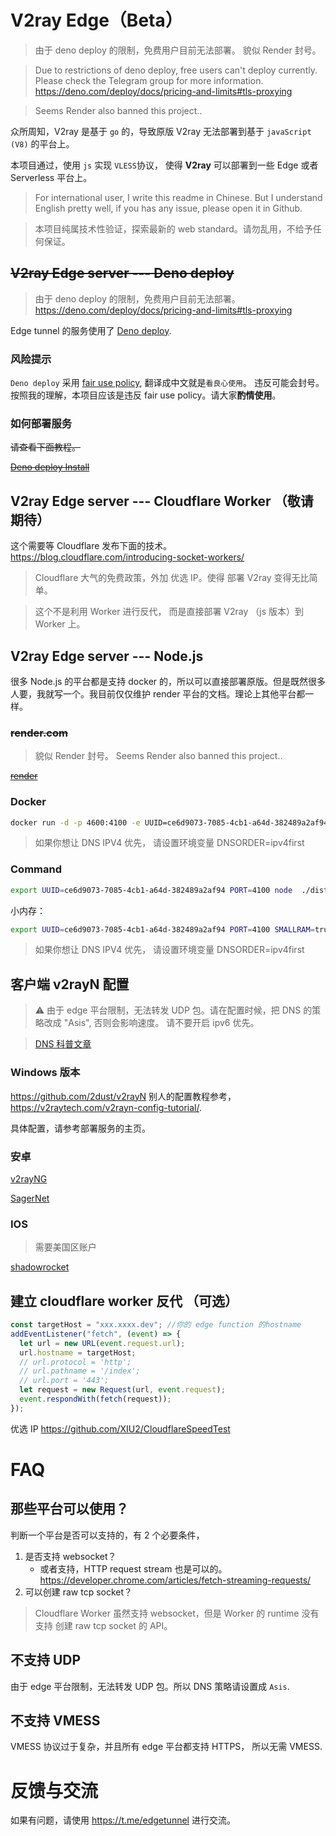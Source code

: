 # V2ray Edge（Beta）

> 由于 deno deploy 的限制，免费用户目前无法部署。
> 貌似 Render 封号。

> Due to restrictions of deno deploy, free users can't deploy currently. Please check the Telegram group for more information.
> https://deno.com/deploy/docs/pricing-and-limits#tls-proxying

> Seems Render also banned this project..

众所周知，V2ray 是基于 `go` 的，导致原版 V2ray 无法部署到基于 `javaScript (V8)` 的平台上。

本项目通过，使用 `js` 实现 `VLESS`协议， 使得 **V2ray** 可以部署到一些 Edge 或者 Serverless 平台上。

> For international user, I write this readme in Chinese. But I understand English pretty well, if you has any issue, please open it in Github.

> 本项目纯属技术性验证，探索最新的 web standard。请勿乱用，不给予任何保证。

## ~~V2ray Edge server --- Deno deploy~~

> 由于 deno deploy 的限制，免费用户目前无法部署。
> https://deno.com/deploy/docs/pricing-and-limits#tls-proxying

Edge tunnel 的服务使用了 [Deno deploy](https://deno.com/deploy).

### 风险提示

`Deno deploy` 采用 [fair use policy](https://deno.com/deploy/docs/fair-use-policy), 翻译成中文就是`看良心使用`。 违反可能会封号。
按照我的理解，本项目应该是违反 fair use policy。请大家**酌情使用**。

### 如何部署服务

~~请查看下面教程。~~

~~[Deno deploy Install](./guide/edge-tunnel-deno.md)~~

## V2ray Edge server --- Cloudflare Worker （敬请期待）

这个需要等 Cloudflare 发布下面的技术。
https://blog.cloudflare.com/introducing-socket-workers/

> Cloudflare 大气的免费政策，外加 优选 IP。使得 部署 V2ray 变得无比简单。

> 这个不是利用 Worker 进行反代， 而是直接部署 V2ray （js 版本）到 Worker 上。

## V2ray Edge server --- Node.js

很多 Node.js 的平台都是支持 docker 的，所以可以直接部署原版。但是既然很多人要，我就写一个。我目前仅仅维护 render 平台的文档。理论上其他平台都一样。

### ~~render.com~~

> 貌似 Render 封号。
> Seems Render also banned this project..

~~[render](./guide/render.md)~~

### Docker

```bash
docker run -d -p 4600:4100 -e UUID=ce6d9073-7085-4cb1-a64d-382489a2af94 zizifn/node-vless:latest
```

> 如果你想让 DNS IPV4 优先， 请设置环境变量 DNSORDER=ipv4first

### Command

```bash
export UUID=ce6d9073-7085-4cb1-a64d-382489a2af94 PORT=4100 node  ./dist/apps/node-vless/main.js
```

小内存：

```bash
export UUID=ce6d9073-7085-4cb1-a64d-382489a2af94 PORT=4100 SMALLRAM=true node  ./dist/apps/node-vless/main.js
```

> 如果你想让 DNS IPV4 优先， 请设置环境变量 DNSORDER=ipv4first

## 客户端 v2rayN 配置

> ⚠️ 由于 edge 平台限制，无法转发 UDP 包。请在配置时候，把 DNS 的策略改成 "Asis", 否则会影响速度。
> 请不要开启 ipv6 优先。

> [ DNS 科普文章](https://tachyondevel.medium.com/%E6%BC%AB%E8%B0%88%E5%90%84%E7%A7%8D%E9%BB%91%E7%A7%91%E6%8A%80%E5%BC%8F-dns-%E6%8A%80%E6%9C%AF%E5%9C%A8%E4%BB%A3%E7%90%86%E7%8E%AF%E5%A2%83%E4%B8%AD%E7%9A%84%E5%BA%94%E7%94%A8-62c50e58cbd0)

### Windows 版本

https://github.com/2dust/v2rayN
别人的配置教程参考，https://v2raytech.com/v2rayn-config-tutorial/.

具体配置，请参考部署服务的主页。

### 安卓

[v2rayNG](https://github.com/2dust/v2rayNG)

[SagerNet](https://github.com/SagerNet/SagerNet)

### IOS

> 需要美国区账户

[shadowrocket](https://apps.apple.com/us/app/shadowrocket/id932747118)

## 建立 cloudflare worker 反代 （可选）

```js
const targetHost = "xxx.xxxx.dev"; //你的 edge function 的hostname
addEventListener("fetch", (event) => {
  let url = new URL(event.request.url);
  url.hostname = targetHost;
  // url.protocol = 'http';
  // url.pathname = '/index';
  // url.port = '443';
  let request = new Request(url, event.request);
  event.respondWith(fetch(request));
});
```

优选 IP https://github.com/XIU2/CloudflareSpeedTest

# FAQ

## 那些平台可以使用？

判断一个平台是否可以支持的，有 2 个必要条件，

1. 是否支持 websocket？
   - 或者支持，HTTP request stream 也是可以的。https://developer.chrome.com/articles/fetch-streaming-requests/
2. 可以创建 raw tcp socket？

> Cloudflare Worker 虽然支持 websocket，但是 Worker 的 runtime 没有支持 创建 raw tcp socket 的 API。

## 不支持 UDP

由于 edge 平台限制，无法转发 UDP 包。所以 DNS 策略请设置成 `Asis`.

## 不支持 VMESS

VMESS 协议过于复杂，并且所有 edge 平台都支持 HTTPS， 所以无需 VMESS.

# 反馈与交流

如果有问题，请使用 https://t.me/edgetunnel 进行交流。

